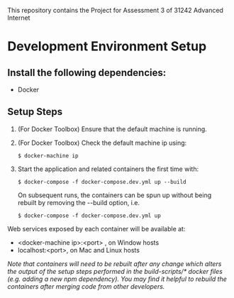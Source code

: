 This repository contains the Project for Assessment 3 of 31242 Advanced Internet

# Development Environment Setup
## Install the following dependencies:
* Docker

## Setup Steps
1. (For Docker Toolbox) Ensure that the default machine is running.

2. (For Docker Toolbox) Check the default machine ip using: 

    `$ docker-machine ip`

3. Start the application and related containers the first time with:

    `$ docker-compose -f docker-compose.dev.yml up --build`

    On subsequent runs, the containers can be spun up without being rebuilt by removing the --build option, i.e.

    `$ docker-compose -f docker-compose.dev.yml up`

Web services exposed by each container will be available at:
* \<docker-machine ip\>:\<port\> , on Window hosts
* localhost:\<port\>, on Mac and Linux hosts

_Note that containers will need to be rebuilt after any change which alters the output of the setup steps performed in the build-scripts/* docker files (e.g. adding a new npm dependency). You may find it helpful to rebuild the containers after merging code from other developers._
